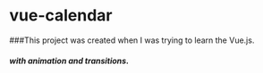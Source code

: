 # vue-calendar
###This project was created when I was trying to learn the Vue.js.
##### with animation and transitions.
